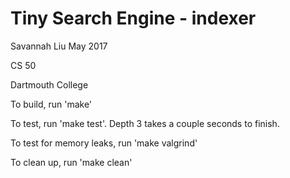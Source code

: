 # Tiny Search Engine - indexer

Savannah Liu May 2017

CS 50

Dartmouth College

To build, run 'make'

To test, run 'make test'. Depth 3 takes a couple seconds to finish. 

To test for memory leaks, run 'make valgrind'

To clean up, run 'make clean'
